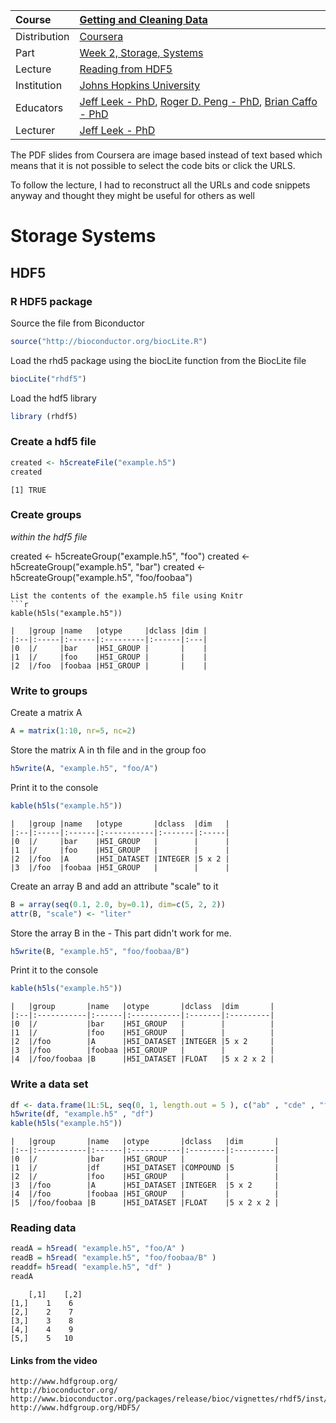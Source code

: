 | Course        | [Getting and Cleaning Data](https://www.coursera.org/learn/data-cleaning/home/welcome) |
| :---          | :--- |
| Distribution  | [Coursera](https://www.coursera.org) |
| Part          | [Week 2, Storage,  Systems](https://www.coursera.org/learn/data-cleaning/home/week/2) |
| Lecture       |[Reading from HDF5]() |
| Institution   | [Johns Hopkins University](https://www.jhu.edu/) |
| Educators     | [Jeff Leek - PhD](https://github.com/jtleek),  [Roger D. Peng - PhD](https://github.com/rdpeng),  [Brian Caffo - PhD](https://github.com/bcaffo) |
| Lecturer      | [Jeff Leek - PhD](https://github.com/jtleek) |


The PDF slides from Coursera are image based instead of text based which means that it is not possible to select the code bits or click the URLS.  

To follow the lecture, I had to reconstruct all the URLs and code snippets anyway and thought they might be useful for others as well

# Storage Systems

## HDF5

### R HDF5 package

Source the file from Biconductor
```r
source("http://bioconductor.org/biocLite.R")
```
Load the rhd5 package using the biocLite function from the BiocLite file
```r
biocLite("rhdf5")
```
Load the hdf5 library
```r
library (rhdf5)
```

### Create a hdf5 file
```r
created <- h5createFile("example.h5")
created
```
    [1] TRUE

### Create groups
*within the hdf5 file*

created <- h5createGroup("example.h5", "foo")
created <- h5createGroup("example.h5", "bar")
created <- h5createGroup("example.h5", "foo/foobaa")
```
List the contents of the example.h5 file using Knitr  
```r
kable(h5ls("example.h5"))
```
```
|   |group |name   |otype     |dclass |dim |
|:--|:-----|:------|:---------|:------|:---|
|0  |/     |bar    |H5I_GROUP |       |    |
|1  |/     |foo    |H5I_GROUP |       |    |
|2  |/foo  |foobaa |H5I_GROUP |       |    |
```
### Write to groups
Create a matrix A
```r
A = matrix(1:10, nr=5, nc=2)
```
Store the matrix A in th file and in the group foo
```r
h5write(A, "example.h5", "foo/A")
```
Print it to the console
```r
kable(h5ls("example.h5"))
```
```
|   |group |name   |otype       |dclass  |dim   |
|:--|:-----|:------|:-----------|:-------|:-----|
|0  |/     |bar    |H5I_GROUP   |        |      |
|1  |/     |foo    |H5I_GROUP   |        |      |
|2  |/foo  |A      |H5I_DATASET |INTEGER |5 x 2 |
|3  |/foo  |foobaa |H5I_GROUP   |        |      |
```

Create an array B and add an attribute "scale" to it
```r
B = array(seq(0.1, 2.0, by=0.1), dim=c(5, 2, 2))
attr(B, "scale") <- "liter"
```
Store the array B in the  - This part didn't work for me.
```r
h5write(B, "example.h5", "foo/foobaa/B")
```
Print it to the console
```r
kable(h5ls("example.h5"))
```
```
|   |group       |name   |otype       |dclass  |dim       |
|:--|:-----------|:------|:-----------|:-------|:---------|
|0  |/           |bar    |H5I_GROUP   |        |          |
|1  |/           |foo    |H5I_GROUP   |        |          |
|2  |/foo        |A      |H5I_DATASET |INTEGER |5 x 2     |
|3  |/foo        |foobaa |H5I_GROUP   |        |          |
|4  |/foo/foobaa |B      |H5I_DATASET |FLOAT   |5 x 2 x 2 |
```

### Write a data set
```r
df <- data.frame(1L:5L, seq(0, 1, length.out = 5 ), c("ab" , "cde" , "fghi" , "a" , "s" ), stringsAsFactors= FALSE)
h5write(df, "example.h5" , "df")
kable(h5ls("example.h5"))
```
```
|   |group       |name   |otype       |dclass   |dim       |
|:--|:-----------|:------|:-----------|:--------|:---------|
|0  |/           |bar    |H5I_GROUP   |         |          |
|1  |/           |df     |H5I_DATASET |COMPOUND |5         |
|2  |/           |foo    |H5I_GROUP   |         |          |
|3  |/foo        |A      |H5I_DATASET |INTEGER  |5 x 2     |
|4  |/foo        |foobaa |H5I_GROUP   |         |          |
|5  |/foo/foobaa |B      |H5I_DATASET |FLOAT    |5 x 2 x 2 |
```

### Reading data
```r
readA = h5read( "example.h5", "foo/A" )
readB = h5read( "example.h5", "foo/foobaa/B" )
readdf= h5read( "example.h5", "df" )
readA
```
```
    [,1]    [,2]
[1,]    1    6
[2,]    2    7
[3,]    3    8
[4,]    4    9
[5,]    5   10
```




#### Links from the video
```
http://www.hdfgroup.org/
http://bioconductor.org/
http://www.bioconductor.org/packages/release/bioc/vignettes/rhdf5/inst/doc/rhdf5.pdf
http://www.hdfgroup.org/HDF5/
```
